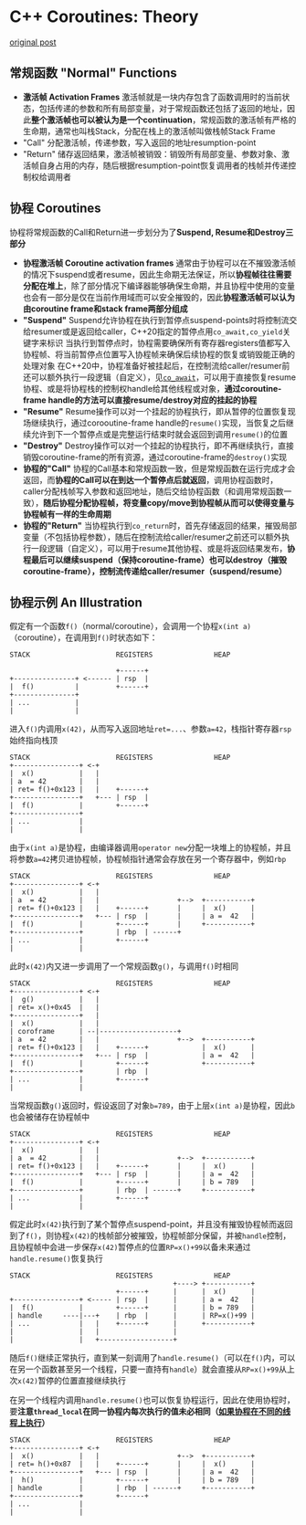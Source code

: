 # C++ Coroutines: Theory

[original post](https://lewissbaker.github.io/2017/09/25/coroutine-theory)

## 常规函数 "Normal" Functions

- **激活帧 Activation Frames**
    激活帧就是一块内存包含了函数调用时的当前状态，包括传递的参数和所有局部变量，对于常规函数还包括了返回的地址，因此**整个激活帧也可以被认为是一个continuation**，常规函数的激活帧有严格的生命期，通常也叫栈Stack，分配在栈上的激活帧叫做栈帧Stack Frame
- "Call"
    分配激活帧，传递参数，写入返回的地址resumption-point
- "Return"
    储存返回结果，激活帧被销毁：销毁所有局部变量、参数对象、激活帧自身占用的内存，随后根据resumption-point恢复调用者的栈帧并传递控制权给调用者

## 协程 Coroutines

协程将常规函数的Call和Return进一步划分为了**Suspend, Resume和Destroy三部分**

- **协程激活帧 Coroutine activation frames**
    通常由于协程可以在不摧毁激活帧的情况下suspend或者resume，因此生命期无法保证，所以**协程帧往往需要分配在堆上**，除了部分情况下编译器能够确保生命期，并且协程中使用的变量也会有一部分是仅在当前作用域而可以安全摧毁的，因此**协程激活帧可以认为由coroutine frame和stack frame两部分组成**
- **"Suspend"**
    Suspend允许协程在执行到暂停点suspend-points时将控制流交给resumer或是返回给caller，C++20指定的暂停点用`co_await,co_yield`关键字来标识
    当执行到暂停点时，协程需要确保所有寄存器registers值都写入协程帧、将当前暂停点位置写入协程帧来确保后续协程的恢复或销毁能正确的处理对象
    在C++20中，协程准备好被挂起后，在控制流给caller/resumer前还可以额外执行一段逻辑（自定义），见[`co_await`](Cppcoro_Understanding_co_await.md)，可以用于直接恢复resume协程、或是将协程栈的控制权handle给其他线程或对象，**通过coroutine-frame handle的方法可以直接resume/destroy对应的挂起的协程**
- **"Resume"**
    Resume操作可以对一个挂起的协程执行，即从暂停的位置恢复现场继续执行，通过corooutine-frame handle的`resume()`实现，当恢复之后继续允许到下一个暂停点或是完整运行结束时就会返回到调用`resume()`的位置
- **"Destroy"**
    Destroy操作可以对一个挂起的协程执行，即不再继续执行，直接销毁coroutine-frame的所有资源，通过coroutine-frame的`destroy()`实现
- **协程的"Call"**
    协程的Call基本和常规函数一致，但是常规函数在运行完成才会返回，而**协程的Call可以在到达一个暂停点后就返回**，调用协程函数时，caller分配栈帧写入参数和返回地址，随后交给协程函数（和调用常规函数一致），**随后协程分配协程帧，将变量copy/move到协程帧从而可以使得变量与协程帧有一样的生命周期**
- **协程的"Return"**
    当协程执行到`co_return`时，首先存储返回的结果，摧毁局部变量（不包括协程参数），随后在控制流给caller/resumer之前还可以额外执行一段逻辑（自定义），可以用于resume其他协程、或是将返回结果发布，**协程最后可以继续suspend（保持coroutine-frame）也可以destroy（摧毁coroutine-frame），控制流传递给caller/resumer（suspend/resume）**

## 协程示例 An Illustration

假定有一个函数`f()`（normal/coroutine），会调用一个协程`x(int a)`（coroutine），在调用到`f()`时状态如下：

```text
STACK                     REGISTERS               HEAP

                          +------+
+---------------+ <------ | rsp  |
|  f()          |         +------+
+---------------+
| ...           |
|               |
```

进入`f()`内调用`x(42)`，从而写入返回地址`ret=...`、参数`a=42`，栈指针寄存器`rsp`始终指向栈顶

```text
STACK                     REGISTERS               HEAP
+----------------+ <-+
|  x()           |   |
| a  = 42        |   |
| ret= f()+0x123 |   |    +------+
+----------------+   +--- | rsp  |
|  f()           |        +------+
+----------------+
| ...            |
|                |
```

由于`x(int a)`是协程，由编译器调用`operator new`分配一块堆上的协程帧，并且将参数`a=42`拷贝进协程帧，协程帧指针通常会存放在另一个寄存器中，例如`rbp`

```text
STACK                     REGISTERS               HEAP
+----------------+ <-+
|  x()           |   |
| a  = 42        |   |                   +-->  +-----------+
| ret= f()+0x123 |   |    +------+       |     |  x()      |
+----------------+   +--- | rsp  |       |     | a =  42   |
|  f()           |        +------+       |     +-----------+
+----------------+        | rbp  | ------+
| ...            |        +------+
|                |
```

此时`x(42)`内又进一步调用了一个常规函数`g()`，与调用`f()`时相同

```text
STACK                     REGISTERS               HEAP
+----------------+ <-+
|  g()           |   |
| ret= x()+0x45  |   |
+----------------+   |
|  x()           |   |
| coroframe      | --|-------------------+
| a  = 42        |   |                   +-->  +-----------+
| ret= f()+0x123 |   |    +------+             |  x()      |
+----------------+   +--- | rsp  |             | a =  42   |
|  f()           |        +------+             +-----------+
+----------------+        | rbp  |
| ...            |        +------+
|                |
```

当常规函数`g()`返回时，假设返回了对象`b=789`，由于上层`x(int a)`是协程，因此`b`也会被储存在协程帧中

```text
STACK                     REGISTERS               HEAP
+----------------+ <-+
|  x()           |   |
| a  = 42        |   |                   +-->  +-----------+
| ret= f()+0x123 |   |    +------+       |     |  x()      |
+----------------+   +--- | rsp  |       |     | a =  42   |
|  f()           |        +------+       |     | b = 789   |
+----------------+        | rbp  | ------+     +-----------+
| ...            |        +------+
|                |
```

假定此时`x(42)`执行到了某个暂停点suspend-point，并且没有摧毁协程帧而返回到了`f()`，则协程`x(42)`的栈帧部分被摧毁，协程帧部分保留，并被`handle`控制，且协程帧中会进一步保存`x(42)`暂停点的位置`RP=x()+99`以备未来通过`handle.resume()`恢复执行

```text
STACK                     REGISTERS               HEAP
                                        +----> +-----------+
                          +------+      |      |  x()      |
+----------------+ <----- | rsp  |      |      | a =  42   |
|  f()           |        +------+      |      | b = 789   |
| handle     ----|---+    | rbp  |      |      | RP=x()+99 |
| ...            |   |    +------+      |      +-----------+
|                |   |                  |
|                |   +------------------+
```

随后`f()`继续正常执行，直到某一刻调用了`handle.resume()`（可以在`f()`内，可以在另一个函数甚至另一个线程，只要一直持有`handle`）就会直接从`RP=x()+99`从上次`x(42)`暂停的位置直接继续执行

在另一个线程内调用`handle.resume()`也可以恢复协程运行，因此在使用协程时，要**注意`thread_local`在同一协程内每次执行的值未必相同（[如果协程在不同的线程上执行](https://github.com/GorNishanov/coroutines-ts/issues/2#issuecomment-229409157)）**

```text
STACK                     REGISTERS               HEAP
+----------------+ <-+
|  x()           |   |                   +-->  +-----------+
| ret= h()+0x87  |   |    +------+       |     |  x()      |
+----------------+   +--- | rsp  |       |     | a =  42   |
|  h()           |        +------+       |     | b = 789   |
| handle         |        | rbp  | ------+     +-----------+
+----------------+        +------+
| ...            |
|                |
```
